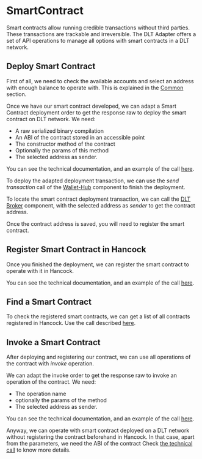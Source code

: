 # SmartContract

Smart contracts allow running credible transactions without third parties. These transactions are trackable and irreversible. The DLT Adapter offers a set of API operations to manage all options with smart contracts in a DLT network.

## Deploy Smart Contract

First of all, we need to check the available accounts and select an address with enough balance to operate with. This is explained in the <a href="./Common">Common</a> section.

Once we have our smart contract developed, we can adapt a Smart Contract deployment order to get the response raw to deploy the smart contract on DLT network. We need:
 - A raw serialized binary compilation
 - An ABI of the contract stored in an accessible point
 - The constructor method of the contract
 - Optionally the params of this method
 - The selected address as sender.

You can see the technical documentation, and an example of the call <a href="https://bbva.github.io/hancock-dlt-adapter/api.html#adapt-deploy-smartcontract">here</a>.

To deploy the adapted deployment transaction, we can use the <i>send transaction</i> call of the <a href="../../wallet-hub/">Wallet-Hub</a> component to finish the deployment.

To locate the smart contract deployment transaction, we can call the <a href="../../dlt-broker/">DLT Broker</a> component, with the selected address as <i>sender</i> to get the contract address.

Once the contract address is saved, you will need to register the smart contract.

## Register Smart Contract in Hancock

Once you finished the deployment, we can register the smart contract to operate with it in Hancock.

You can see the technical documentation, and an example of the call <a href="https://bbva.github.io/hancock-dlt-adapter/api.html#register-smartcontract">here</a>.    

## Find a Smart Contract

To check the registered smart contracts, we can get a list of all contracts registered in Hancock. Use the call described <a href="https://bbva.github.io/hancock-dlt-adapter/api.html#list-of-smartcontracts">here</a>.

## Invoke a Smart Contract

After deploying and registering our contract, we can use all operations of the contract with <i>invoke</i> operation.

We can adapt the invoke order to get the response raw to invoke an operation of the contract. We need:
 - The operation name
 - optionally the params of the method
 - The selected address as sender.

You can see the technical documentation, and an example of the call <a href="https://bbva.github.io/hancock-dlt-adapter/api.html#adapt-invocation-method-of-smartcontract">here</a>.

Anyway, we can operate with smart contract deployed on a DLT network without registering the contract beforehand in Hancock. In that case, apart from the parameters, we need the ABI of the contract Check <a href="https://bbva.github.io/hancock-dlt-adapter/api.html#adapt-invocation-method-with-abit">the technical call</a> to know more details.